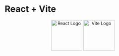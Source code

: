 # React + Vite
<div align="center">
  <img src="https://upload.wikimedia.org/wikipedia/commons/a/a7/React-icon.svg" alt="React Logo" width="100"/>
<img src="https://vitejs.dev/logo.svg" alt="Vite Logo" width="100"/>
</div>
